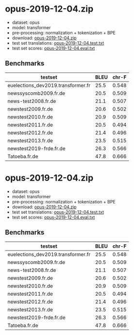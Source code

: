 # opus-2019-12-04.zip

* dataset: opus
* model: transformer
* pre-processing: normalization + tokenization + BPE
* download: [opus-2019-12-04.zip](https://object.pouta.csc.fi/OPUS-MT-models/fr-de/opus-2019-12-04.zip)
* test set translations: [opus-2019-12-04.test.txt](https://object.pouta.csc.fi/OPUS-MT-models/fr-de/opus-2019-12-04.test.txt)
* test set scores: [opus-2019-12-04.eval.txt](https://object.pouta.csc.fi/OPUS-MT-models/fr-de/opus-2019-12-04.eval.txt)

## Benchmarks

| testset               | BLEU  | chr-F |
|-----------------------|-------|-------|
| euelections_dev2019.transformer.fr 	| 25.5 	| 0.548 |
| newssyscomb2009.fr.de 	| 20.5 	| 0.509 |
| news-test2008.fr.de 	| 21.1 	| 0.507 |
| newstest2009.fr.de 	| 20.6 	| 0.502 |
| newstest2010.fr.de 	| 20.9 	| 0.509 |
| newstest2011.fr.de 	| 20.5 	| 0.494 |
| newstest2012.fr.de 	| 21.4 	| 0.496 |
| newstest2013.fr.de 	| 23.5 	| 0.515 |
| newstest2019-frde.fr.de 	| 26.3 	| 0.566 |
| Tatoeba.fr.de 	| 47.8 	| 0.666 |

# opus-2019-12-04.zip

* dataset: opus
* model: transformer
* pre-processing: normalization + tokenization + BPE
* download: [opus-2019-12-04.zip](https://object.pouta.csc.fi/OPUS-MT-models/fr-de/opus-2019-12-04.zip)
* test set translations: [opus-2019-12-04.test.txt](https://object.pouta.csc.fi/OPUS-MT-models/fr-de/opus-2019-12-04.test.txt)
* test set scores: [opus-2019-12-04.eval.txt](https://object.pouta.csc.fi/OPUS-MT-models/fr-de/opus-2019-12-04.eval.txt)

## Benchmarks

| testset               | BLEU  | chr-F |
|-----------------------|-------|-------|
| euelections_dev2019.transformer.fr 	| 25.5 	| 0.548 |
| newssyscomb2009.fr.de 	| 20.5 	| 0.509 |
| news-test2008.fr.de 	| 21.1 	| 0.507 |
| newstest2009.fr.de 	| 20.6 	| 0.502 |
| newstest2010.fr.de 	| 20.9 	| 0.509 |
| newstest2011.fr.de 	| 20.5 	| 0.494 |
| newstest2012.fr.de 	| 21.4 	| 0.496 |
| newstest2013.fr.de 	| 23.5 	| 0.515 |
| newstest2019-frde.fr.de 	| 26.3 	| 0.566 |
| Tatoeba.fr.de 	| 47.8 	| 0.666 |

